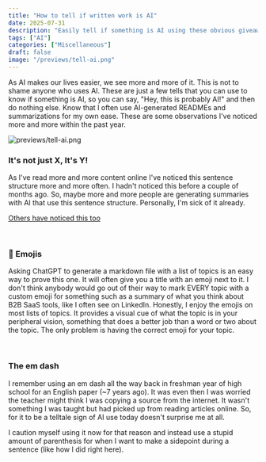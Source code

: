 ```yaml
---
title: "How to tell if written work is AI"
date: 2025-07-31
description: "Easily tell if something is AI using these obvious giveaways"
tags: ["AI"]
categories: ["Miscellaneous"]
draft: false
image: "/previews/tell-ai.png"
---
```


As AI makes our lives easier, we see more and more of it. This is not to shame anyone who uses AI. These are just a few tells that you can use to know if something is AI, so you can say, "Hey, this is probably AI!" and then do nothing else. Know that I often use AI-generated READMEs and summarizations for my own ease. These are some observations I've noticed more and more within the past year.

![previews/tell-ai.png](/previews/tell-ai.png)

### It's not just X, It's Y!

As I've read more and more content online I've noticed this sentence structure more and more often. I hadn't noticed this before a couple of months ago. So, maybe more and more people are generating summaries with AI that use this sentence structure. Personally, I'm sick of it already. 

[Others have noticed this too](https://www.reddit.com/r/ChatGPT/comments/1l8harj/its_not_just_x_its_y/)

<br>

### 📝 Emojis

Asking ChatGPT to generate a markdown file with a list of topics is an easy way to prove this one. It will often give you a title with an emoji next to it. I don't think anybody would go out of their way to mark EVERY topic with a custom emoji for something such as a summary of what you think about B2B SaaS tools, like I often see on LinkedIn. Honestly, I enjoy the emojis on most lists of topics. It provides a visual cue of what the topic is in your peripheral vision, something that does a better job than a word or two about the topic. The only problem is having the correct emoji for your topic. 

<br>

### The em dash

I remember using an em dash all the way back in freshman year of high school for an English paper (~7 years ago). It was even then I was worried the teacher might think I was copying a source from the internet. It wasn't something I was taught but had picked up from reading articles online. So, for it to be a telltale sign of AI use today doesn't surprise me at all.  

I caution myself using it now for that reason and instead use a stupid amount of parenthesis for when I want to make a sidepoint during a sentence (like how I did right here).  